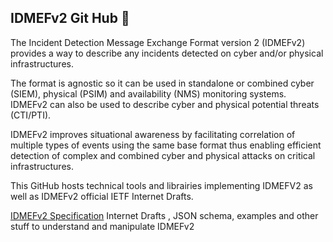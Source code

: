 ## IDMEFv2 Git Hub 👋

   The Incident Detection Message Exchange Format version 2 (IDMEFv2)
   provides a way to describe any incidents detected on cyber and/or
   physical infrastructures.

   The format is agnostic so it can be used in standalone or combined
   cyber (SIEM), physical (PSIM) and availability (NMS) monitoring
   systems.  IDMEFv2 can also be used to describe cyber and physical
   potential threats (CTI/PTI).

   IDMEFv2 improves situational awareness by facilitating correlation of
   multiple types of events using the same base format thus enabling
   efficient detection of complex and combined cyber and physical
   attacks on critical infrastructures.
   
   This GitHub hosts technical tools and librairies implementing IDMEFV2 as well
   as IDMEFv2 official IETF Internet Drafts.
   
   [IDMEFv2 Specification](https://github.com/IDMEFv2/idmefv2-drafts)
   Internet Drafts , JSON schema, examples and other stuff to understand and manipulate IDMEFv2
   
   

<!--

**Here are some ideas to get you started:**



🙋‍♀️ A short introduction - what is your organization all about?
🌈 Contribution guidelines - how can the community get involved?
👩‍💻 Useful resources - where can the community find your docs? Is there anything else the community should know?
🍿 Fun facts - what does your team eat for breakfast?
🧙 Remember, you can do mighty things with the power of [Markdown](https://docs.github.com/github/writing-on-github/getting-started-with-writing-and-formatting-on-github/basic-writing-and-formatting-syntax)
-->
